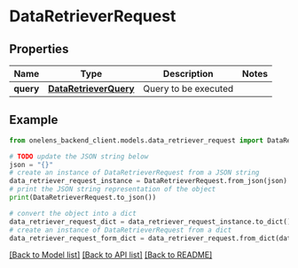 # DataRetrieverRequest


## Properties

Name | Type | Description | Notes
------------ | ------------- | ------------- | -------------
**query** | [**DataRetrieverQuery**](DataRetrieverQuery.md) | Query to be executed | 

## Example

```python
from onelens_backend_client.models.data_retriever_request import DataRetrieverRequest

# TODO update the JSON string below
json = "{}"
# create an instance of DataRetrieverRequest from a JSON string
data_retriever_request_instance = DataRetrieverRequest.from_json(json)
# print the JSON string representation of the object
print(DataRetrieverRequest.to_json())

# convert the object into a dict
data_retriever_request_dict = data_retriever_request_instance.to_dict()
# create an instance of DataRetrieverRequest from a dict
data_retriever_request_form_dict = data_retriever_request.from_dict(data_retriever_request_dict)
```
[[Back to Model list]](../README.md#documentation-for-models) [[Back to API list]](../README.md#documentation-for-api-endpoints) [[Back to README]](../README.md)


